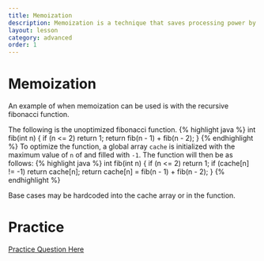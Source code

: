 ```yaml
---
title: Memoization
description: Memoization is a technique that saves processing power by caching function call results to avoid reprocessing. It is often used to speed up recursion.
layout: lesson
category: advanced
order: 1
---
```


# Memoization
An example of when memoization can be used is with the recursive fibonacci function.

The following is the unoptimized fibonacci function.
{% highlight java %}
int fib(int n) {
	if (n <= 2)
		return 1;
	return fib(n - 1) + fib(n - 2);
}
{% endhighlight %}
To optimize the function, a global array `cache` is initialized with the maximum value of `n` of and filled with `-1`. The function will then be as follows:
{% highlight java %}
int fib(int n) {
	if (n <= 2)
		return 1;
	if (cache[n] != -1)
		return cache[n];
	return cache[n] = fib(n - 1) + fib(n - 2);
}
{% endhighlight %}

Base cases may be hardcoded into the cache array or in the function.

# Practice
[Practice Question Here](404)
